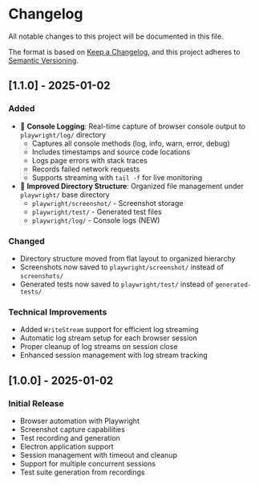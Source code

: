 # Changelog

All notable changes to this project will be documented in this file.

The format is based on [Keep a Changelog](https://keepachangelog.com/en/1.0.0/),
and this project adheres to [Semantic Versioning](https://semver.org/spec/v2.0.0.html).

## [1.1.0] - 2025-01-02

### Added
- 🎯 **Console Logging**: Real-time capture of browser console output to `playwright/log/` directory
  - Captures all console methods (log, info, warn, error, debug)
  - Includes timestamps and source code locations
  - Logs page errors with stack traces
  - Records failed network requests
  - Supports streaming with `tail -f` for live monitoring
- 📁 **Improved Directory Structure**: Organized file management under `playwright/` base directory
  - `playwright/screenshot/` - Screenshot storage
  - `playwright/test/` - Generated test files
  - `playwright/log/` - Console logs (NEW)

### Changed
- Directory structure moved from flat layout to organized hierarchy
- Screenshots now saved to `playwright/screenshot/` instead of `screenshots/`
- Generated tests now saved to `playwright/test/` instead of `generated-tests/`

### Technical Improvements
- Added `WriteStream` support for efficient log streaming
- Automatic log stream setup for each browser session
- Proper cleanup of log streams on session close
- Enhanced session management with log stream tracking

## [1.0.0] - 2025-01-02

### Initial Release
- Browser automation with Playwright
- Screenshot capture capabilities
- Test recording and generation
- Electron application support
- Session management with timeout and cleanup
- Support for multiple concurrent sessions
- Test suite generation from recordings